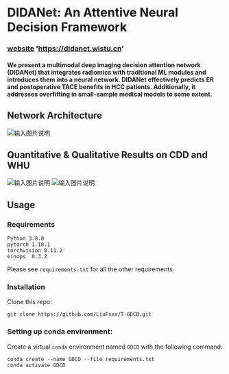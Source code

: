 # DIDANet: An Attentive Neural Decision Framework
### [website](didanet.wistu.cn) 'https://didanet.wistu.cn'

#### We present a multimodal deep imaging decision attention network (DIDANet) that integrates radiomics with traditional ML modules and introduces them into a neural network. DIDANet effectively predicts ER and postoperative TACE benefits in HCC patients. Additionally, it addresses overfitting in small-sample medical models to some extent.

## Network Architecture
![输入图片说明](photos/4.png)
## Quantitative & Qualitative Results on CDD and WHU
![输入图片说明](photos/5.png)
![输入图片说明](photos/2.png)
##  Usage
### Requirements
```
Python 3.8.0
pytorch 1.10.1
torchvision 0.11.2
einops  0.3.2
```
Please see ```requirements.txt``` for all the other requirements.
### Installation
Clone this repo:
```
git clone https://github.com/LiuFxxx/T-GDCD.git
```
### Setting up conda environment:
Create a virtual ```conda``` environment named ```GDCD``` with the following command:
```
conda create --name GDCD --file requirements.txt
conda activate GDCD
```

